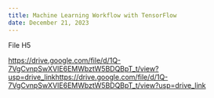 ```yaml
---
title: Machine Learning Workflow with TensorFlow
date: December 21, 2023
---
```


File H5

https://drive.google.com/file/d/1Q-7VgCvnpSwXVIE6EMWbztW5BDQBpT_t/view?usp=drive_linkhttps://drive.google.com/file/d/1Q-7VgCvnpSwXVIE6EMWbztW5BDQBpT_t/view?usp=drive_link

